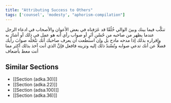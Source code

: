 ```yaml
---
title: "Attributing Success to Others"
tags: ['counsel', 'modesty', "aphorism-compilation"]
---
```


 تنكَّب فيما بينك وبينَ الوالي خُلُقًا قد عَرَفناه في بعض الأعوان والأصحاب في ادعاء الرجل عندما يظهر من صاحبه من حُسْنِ أثَرٍ أو صواب رأي أنه هو عمل في ذلك أو أشارَ به وإقراره بذلك إذا مدحه مادح بل وإن استطعت أن يعرف صاحبك أنك تنْحَلُه صوابَ رأيك فضلًا عن أنك تدعي صوابه وتُسْندُ ذلك إليه وتزينه فافعل فإنَّ الذي أنت آخذ بذلك أكثر مما أنت معط بأضعاف

## Similar Sections
- [[Section (adka.30)]]
 - [[Section (adka.22)]]
 - [[Section (adsa.100)]]
 - [[Section (adka.36)]]
